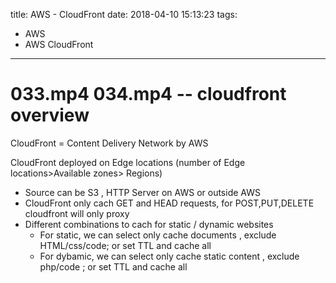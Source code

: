 title: AWS - CloudFront
date: 2018-04-10 15:13:23
tags:
- AWS
- AWS CloudFront
---

# 033.mp4 034.mp4 -- cloudfront overview

CloudFront = Content Delivery Network by AWS

CloudFront deployed on Edge locations (number of Edge locations>Available zones> Regions)

* Source can be S3 , HTTP Server on AWS or outside AWS
* CloudFront only cach GET and HEAD requests, for POST,PUT,DELETE cloudfront will only proxy
* Different combinations to cach for static / dynamic websites
  * For static, we can select only cache documents , exclude HTML/css/code; or set TTL and cache all
  * For dybamic, we can select only cache static content , exclude php/code ; or set TTL and cache all
